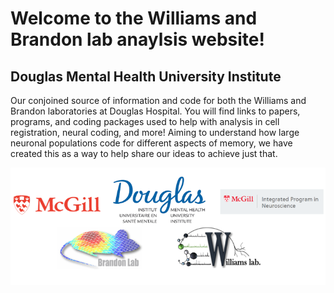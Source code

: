 # Welcome to the Williams and Brandon lab anaylsis website!
## Douglas Mental Health University Institute 

Our conjoined source of information and code for both the Williams and Brandon laboratories at Douglas Hospital. 
You will find links to papers, programs, and coding packages used to help with analysis in cell registration, neural coding, and more! Aiming to understand how large neuronal populations code for different aspects of memory, we have created this as a way to help share our ideas to achieve just that.   




  <img src="/images/banner.PNG"  align ="middle">

